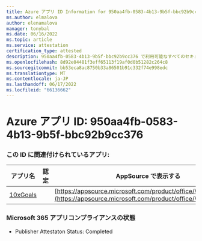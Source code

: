 ```yaml
---
title: Azure アプリ ID Information for 950aa4fb-0583-4b13-9b5f-bbc92b9cc376
ms.author: elmalova
author: elenamalova
manager: tonybal
ms.date: 06/16/2022
ms.topic: article
ms.service: attestation
certification_type: attested
description: 950aa4fb-0583-4b13-9b5f-bbc92b9cc376 で利用可能なすべてのセキュリティとコンプライアンス情報。
ms.openlocfilehash: 8d92e04481f3eff65113f19af0d0b51282c264c8
ms.sourcegitcommit: bb53eca8ac8750b33a86501b91c332f74e998edc
ms.translationtype: MT
ms.contentlocale: ja-JP
ms.lasthandoff: 06/17/2022
ms.locfileid: "66136662"
---
```

# <a name="azure-app-id-950aa4fb-0583-4b13-9b5f-bbc92b9cc376"></a>Azure アプリ ID: 950aa4fb-0583-4b13-9b5f-bbc92b9cc376


### <a name="apps-associated-with-this-id"></a>この ID に関連付けられているアプリ:
| **アプリ名** | **認定** | **AppSource で表示する** |
|--------------|---------------|-----------------------|
| [10xGoals](../forward/WA200003122.md) |  | [https://appsource.microsoft.com/product/office/WA200003122](https://appsource.microsoft.com/product/office/WA200003122) |

### <a name="microsoft-365-app-compliance-status"></a>Microsoft 365 アプリコンプライアンスの状態
- Publisher Attestaton Status: Completed
